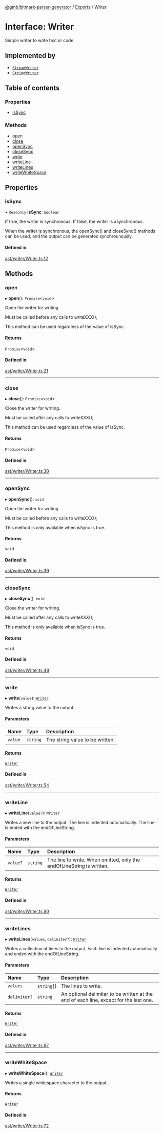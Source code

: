 [@gmb/bitmark-parser-generator](../API.md) / [Exports](../modules.md) / Writer

# Interface: Writer

Simple writer to write text or code.

## Implemented by

- [`StreamWriter`](../classes/StreamWriter.md)
- [`StringWriter`](../classes/StringWriter.md)

## Table of contents

### Properties

- [isSync](Writer.md#isSync)

### Methods

- [open](Writer.md#open)
- [close](Writer.md#close)
- [openSync](Writer.md#openSync)
- [closeSync](Writer.md#closeSync)
- [write](Writer.md#write)
- [writeLine](Writer.md#writeLine)
- [writeLines](Writer.md#writeLines)
- [writeWhiteSpace](Writer.md#writeWhiteSpace)

## Properties

### isSync

• `Readonly` **isSync**: `boolean`

If true, the writer is synchronous.
If false, the writer is asynchronous.

When the writer is synchronous, the openSync() and closeSync() methods can be used, and
the output can be generated synchrounously.

#### Defined in

[ast/writer/Writer.ts:12](https://github.com/getMoreBrain/bitmark-parser-generator/blob/7c62fdc/src/ast/writer/Writer.ts#L12)

## Methods

### open

▸ **open**(): `Promise`<`void`\>

Open the writer for writing.

Must be called before any calls to writeXXX();

This method can be used regardless of the value of isSync.

#### Returns

`Promise`<`void`\>

#### Defined in

[ast/writer/Writer.ts:21](https://github.com/getMoreBrain/bitmark-parser-generator/blob/7c62fdc/src/ast/writer/Writer.ts#L21)

___

### close

▸ **close**(): `Promise`<`void`\>

Close the writer for writing.

Must be called after any calls to writeXXX();

This method can be used regardless of the value of isSync.

#### Returns

`Promise`<`void`\>

#### Defined in

[ast/writer/Writer.ts:30](https://github.com/getMoreBrain/bitmark-parser-generator/blob/7c62fdc/src/ast/writer/Writer.ts#L30)

___

### openSync

▸ **openSync**(): `void`

Open the writer for writing.

Must be called before any calls to writeXXX();

This method is only available when isSync is true.

#### Returns

`void`

#### Defined in

[ast/writer/Writer.ts:39](https://github.com/getMoreBrain/bitmark-parser-generator/blob/7c62fdc/src/ast/writer/Writer.ts#L39)

___

### closeSync

▸ **closeSync**(): `void`

Close the writer for writing.

Must be called after any calls to writeXXX();

This method is only available when isSync is true.

#### Returns

`void`

#### Defined in

[ast/writer/Writer.ts:48](https://github.com/getMoreBrain/bitmark-parser-generator/blob/7c62fdc/src/ast/writer/Writer.ts#L48)

___

### write

▸ **write**(`value`): [`Writer`](Writer.md)

Writes a string value to the output.

#### Parameters

| Name | Type | Description |
| :------ | :------ | :------ |
| `value` | `string` | The string value to be written. |

#### Returns

[`Writer`](Writer.md)

#### Defined in

[ast/writer/Writer.ts:54](https://github.com/getMoreBrain/bitmark-parser-generator/blob/7c62fdc/src/ast/writer/Writer.ts#L54)

___

### writeLine

▸ **writeLine**(`value?`): [`Writer`](Writer.md)

Writes a new line to the output. The line is indented automatically. The line is ended with the endOfLineString.

#### Parameters

| Name | Type | Description |
| :------ | :------ | :------ |
| `value?` | `string` | The line to write. When omitted, only the endOfLineString is written. |

#### Returns

[`Writer`](Writer.md)

#### Defined in

[ast/writer/Writer.ts:60](https://github.com/getMoreBrain/bitmark-parser-generator/blob/7c62fdc/src/ast/writer/Writer.ts#L60)

___

### writeLines

▸ **writeLines**(`values`, `delimiter?`): [`Writer`](Writer.md)

Writes a collection of lines to the output. Each line is indented automatically and ended with the endOfLineString.

#### Parameters

| Name | Type | Description |
| :------ | :------ | :------ |
| `values` | `string`[] | The lines to write. |
| `delimiter?` | `string` | An optional delimiter to be written at the end of each line, except for the last one. |

#### Returns

[`Writer`](Writer.md)

#### Defined in

[ast/writer/Writer.ts:67](https://github.com/getMoreBrain/bitmark-parser-generator/blob/7c62fdc/src/ast/writer/Writer.ts#L67)

___

### writeWhiteSpace

▸ **writeWhiteSpace**(): [`Writer`](Writer.md)

Writes a single whitespace character to the output.

#### Returns

[`Writer`](Writer.md)

#### Defined in

[ast/writer/Writer.ts:72](https://github.com/getMoreBrain/bitmark-parser-generator/blob/7c62fdc/src/ast/writer/Writer.ts#L72)
